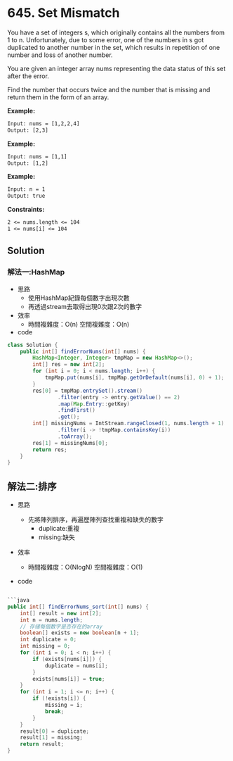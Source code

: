 # 645. Set Mismatch

You have a set of integers s, which originally contains all the numbers from 1 to n. Unfortunately, due to some error, one of the numbers in s got duplicated to another number in the set, which results in repetition of one number and loss of another number.

You are given an integer array nums representing the data status of this set after the error.

Find the number that occurs twice and the number that is missing and return them in the form of an array.

**Example:**

```txt
Input: nums = [1,2,2,4]
Output: [2,3]
```

**Example:**

```txt
Input: nums = [1,1]
Output: [1,2]
```

**Example:**

```txt
Input: n = 1
Output: true
```

**Constraints:**

```txt
2 <= nums.length <= 104
1 <= nums[i] <= 104
```

## Solution

### 解法一:HashMap

- 思路
  - 使用HashMap紀錄每個數字出現次數
  - 再透過stream去取得出現0次跟2次的數字
- 效率
  - 時間複雜度：O(n)
    空間複雜度：O(n)
- code

```java
class Solution {
    public int[] findErrorNums(int[] nums) {
        HashMap<Integer, Integer> tmpMap = new HashMap<>();
        int[] res = new int[2];
        for (int i = 0; i < nums.length; i++) {
            tmpMap.put(nums[i], tmpMap.getOrDefault(nums[i], 0) + 1);
        }
        res[0] = tmpMap.entrySet().stream()
                .filter(entry -> entry.getValue() == 2)
                .map(Map.Entry::getKey)
                .findFirst()
                .get();
        int[] missingNums = IntStream.rangeClosed(1, nums.length + 1)
                .filter(i -> !tmpMap.containsKey(i))
                .toArray();
        res[1] = missingNums[0];
        return res;
    }
}
```

## 解法二:排序

- 思路
  - 先將陣列排序，再遍歷陣列查找重複和缺失的數字
    - duplicate:重複
    - missing:缺失

- 效率
  - 時間複雜度：O(NlogN)
    空間複雜度：O(1)

- code

```java

```java
public int[] findErrorNums_sort(int[] nums) {
    int[] result = new int[2];
    int n = nums.length;
    // 存储每個数字是否存在的array
    boolean[] exists = new boolean[n + 1];
    int duplicate = 0;
    int missing = 0;
    for (int i = 0; i < n; i++) {
        if (exists[nums[i]]) {
            duplicate = nums[i];
        }
        exists[nums[i]] = true;
    }
    for (int i = 1; i <= n; i++) {
        if (!exists[i]) {
            missing = i;
            break;
        }
    }
    result[0] = duplicate;
    result[1] = missing;
    return result;
}
```
